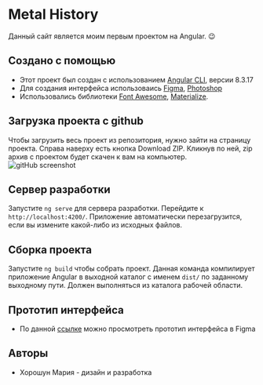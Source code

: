 # Metal History

Данный сайт является моим первым проектом на Angular. :wink:

## Создано с помощью
* Этот проект был создан с использованием [Angular CLI](https://github.com/angular/angular-cli), версии 8.3.17
* Для создания интерфейса использоваись [Figma](https://www.figma.com/), [Photoshop](https://www.adobe.com/ru/products/photoshop.html)
* Использовались библиотеки [Font Awesome](https://fontawesome.com/), [Materialize](https://materializecss.com/).

## Загрузка проекта с github

Чтобы загрузить весь проект из репозитория, нужно зайти на страницу проекта. Справа наверху есть кнопка Download ZIP. Кликнув по ней, zip архив с проектом будет скачен к вам на компьютер. 
![gitHub screenshot](https://i.paste.pics/30ddda0ea752524315e9bd8337680ebc.png)

## Сервер разработки

Запустите `ng serve` для сервера разработки. Перейдите к `http://localhost:4200/`. Приложение автоматически перезагрузится, если вы измените какой-либо из исходных файлов.

## Сборка проекта

Запустите `ng build` чтобы собрать проект. Данная  команда компилирует приложение Angular в выходной каталог с именем `dist/` по заданному выходному пути. Должен выполняться из каталога рабочей области.

## Прототип интерфейса

* По данной [ссылке](https://www.figma.com/file/huSRnyCS1rCz5zZR8IkEyI/Untitled?node-id=0%3A1) можно просмотреть прототип интерфейса в Figma 

## Авторы

* Хорошун Мария - дизайн и разработка


